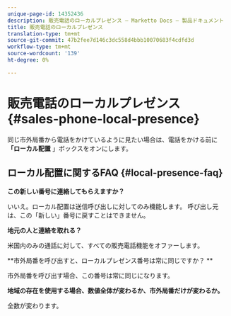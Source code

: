 ```yaml
---
unique-page-id: 14352436
description: 販売電話のローカルプレゼンス — Marketto Docs — 製品ドキュメント
title: 販売電話のローカルプレゼンス
translation-type: tm+mt
source-git-commit: 47b2fee7d146c3dc558d4bbb10070683f4cdfd3d
workflow-type: tm+mt
source-wordcount: '139'
ht-degree: 0%

---
```



# 販売電話のローカルプレゼンス {#sales-phone-local-presence}

同じ市外局番から電話をかけているように見たい場合は、電話をかける前に **「ローカル配置** 」ボックスをオンにします。

## ローカル配置に関するFAQ {#local-presence-faq}

**この新しい番号に連絡してもらえますか？**

いいえ。ローカル配置は送信呼び出しに対してのみ機能します。 呼び出し元は、この「新しい」番号に戻すことはできません。

**地元の人と連絡を取れる？**

米国内のみの通話に対して、すべての販売電話機能をオファーします。

**市外局番を呼び出すと、ローカルプレゼンス番号は常に同じですか？ **

市外局番を呼び出す場合、この番号は常に同じになります。

**地域の存在を使用する場合、数値全体が変わるか、市外局番だけが変わるか。**

全数が変わります。
